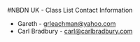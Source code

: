 #NBDN UK - Class List Contact Information


* Gareth - grleachman@yahoo.com
* Carl Bradbury - carl@carlbradbury.com
